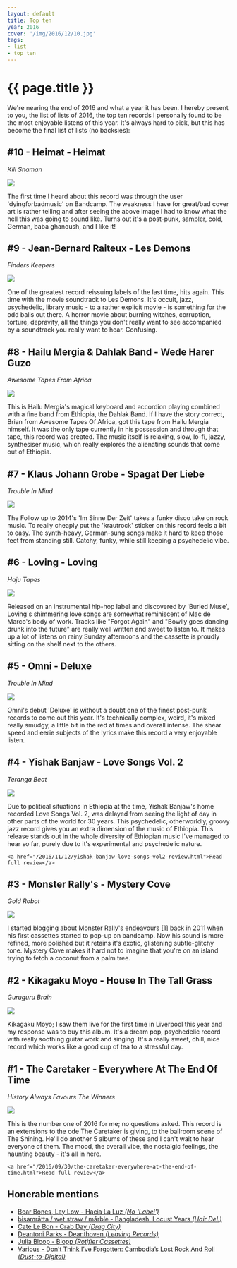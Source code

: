 ```yaml
---
layout: default
title: Top ten
year: 2016
cover: '/img/2016/12/10.jpg'
tags:
- list
- top ten
---
```


<div class='pg post'>
  <h1>{{ page.title }}</h1>
  <p>
    We're nearing the end of 2016 and what a year it has been.
    I hereby present to you, the list of lists of 2016, the top
    ten records I personally found to be the most enjoyable
    listens of this year. It's always hard to pick, but this has
    become the final list of lists (no backsies):
  </p>
</div>

<div class='pg post'>
  <h2>#10 - Heimat - Heimat</h2>
  <div>
    <i>Kill Shaman</i>
  </div>
  <p>
    <a href="https://teenagemenopause.bandcamp.com/album/heimat" target="_blank">
      <img class="cover" src="/img/2016/12/10.jpg"/>
    </a>
  </p>
  <p>
    The first time I heard about this record was through the user
    'dyingforbadmusic' on Bandcamp. The weakness I have for great/bad cover
    art is rather telling and after seeing the above image I had to know
    what the hell this was going to sound like. Turns out it's a post-punk,
    sampler, cold, German, baba ghanoush, and I like it!
  </p>
</div>

<div class='pg post'>
  <h2>#9 - Jean-Bernard Raiteux - Les Demons</h2>
  <div>
    <i>Finders Keepers</i>
  </div>
  <p>
    <a href="https://www.youtube.com/watch?v=Gv0gEt2yXns" target="_blank">
      <img class="cover" src="/img/2016/12/9.jpg"/>
    </a>
  </p>
  <p>
    One of the greatest record reissuing labels of the last time, hits
    again. This time with the movie soundtrack to Les Demons.
    It's occult, jazz, psychedelic, library music - to a rather explicit
    movie - is something for the odd balls out there. A horror movie about burning
    witches, corruption, torture, depravity, all the things you don't
    really want to see accompanied by a soundtrack you really want to hear.
    Confusing.
  </p>
</div>

<div class='pg post'>
  <h2>#8 - Hailu Mergia & Dahlak Band - Wede Harer Guzo</h2>
  <div>
    <i>Awesome Tapes From Africa</i>
  </div>
  <p>
    <a href="https://hailumergia.bandcamp.com/album/wede-harer-guzo" target="_blank">
      <img class="cover" src="/img/2016/12/8.jpg"/>
    </a>
  </p>
  <p>
    This is Hailu Mergia's magical keyboard and accordion playing combined
    with a fine band from Ethiopia, the Dahlak Band. If I
    have the story correct, Brian from Awesome Tapes Of Africa, got
    this tape from Hailu Mergia himself. It was the only tape currently
    in his possession and through that tape, this record was created.
    The music itself is relaxing, slow, lo-fi, jazzy, synthesiser music,
    which really explores the alienating sounds that come out of Ethiopia.
  </p>
</div>

<div class='pg post'>
  <h2>#7 - Klaus Johann Grobe - Spagat Der Liebe</h2>
  <div>
    <i>Trouble In Mind</i>
  </div>
  <p>
    <a href="https://soundcloud.com/troubleinmind/klaus-johann-grobe-wo-sind" target="_blank">
      <img class="cover" src="/img/2016/12/7.jpg"/>
    </a>
  </p>
  <p>
    The Follow up to 2014's 'Im Sinne Der Zeit' takes a funky disco take on rock
    music. To really cheaply put the 'krautrock' sticker on this record
    feels a bit to easy. The synth-heavy, German-sung songs make it hard
    to keep those feet from standing still. Catchy, funky, while still
    keeping a psychedelic vibe.
  </p>
</div>

<div class='pg post'>
  <h2>#6 - Loving - Loving</h2>
  <div>
    <i>Haju Tapes</i>
  </div>
  <p>
    <a href="https://loving1.bandcamp.com/album/loving" target="_blank">
      <img class="cover" src="/img/2016/12/6.jpg"/>
    </a>
  </p>
  <p>
    Released on an instrumental hip-hop label and discovered by
    'Buried Muse', Loving's shimmering love songs are somewhat
    reminiscent of Mac de Marco's body of work. Tracks like "Forgot Again"
    and "Bowlly goes dancing drunk into the future" are really well
    written and sweet to listen to. It makes up a lot of listens
    on rainy Sunday afternoons and the cassette is proudly sitting on the
    shelf next to the others.
  </p>
</div>

<div class='pg post'>
  <h2>#5 - Omni - Deluxe</h2>
  <div>
    <i>Trouble In Mind</i>
  </div>
  <p>
    <a href="https://omniatl.bandcamp.com/album/deluxe" target="_blank">
      <img class="cover" src="/img/2016/12/5.jpg"/>
    </a>
  </p>
  <p>
    Omni's debut 'Deluxe' is without a doubt one of the finest post-punk
    records to come out this year. It's technically complex, weird, it's mixed
    really smudgy, a little bit in the red at times and overall intense.
    The shear speed and eerie subjects of the lyrics make this record a
    very enjoyable listen.
  </p>
</div>

<div class='pg post'>
  <h2>#4 - Yishak Banjaw - Love Songs Vol. 2</h2>
  <div>
    <i>Teranga Beat</i>
  </div>
  <p>
    <a href="https://terangabeat.bandcamp.com/album/love-songs-vol-2" target="_blank">
      <img class="cover" src="/img/2016/12/4.jpg"/>
    </a>
  </p>
  <p>
    Due to political situations in Ethiopia at the time, Yishak Banjaw's home recorded
    Love Songs Vol. 2, was delayed from seeing the light of day in other parts of the
    world for 30 years. This psychedelic, otherworldly, groovy jazz record gives you
    an extra dimension of the music of Ethiopia. This release stands out in the
    whole diversity of Ethiopian music I've managed to hear so far, purely due to
    it's experimental and psychedelic nature.

    <a href="/2016/11/12/yishak-banjaw-love-songs-vol2-review.html">Read full review</a>
  </p>
</div>

<div class='pg post'>
  <h2>#3 - Monster Rally's - Mystery Cove</h2>
  <div>
    <i>Gold Robot</i>
  </div>
  <p>
    <a href="https://monsterrally.bandcamp.com/album/mystery-cove-lp" target="_blank">
      <img class="cover" src="/img/2016/12/3.jpg"/>
    </a>
  </p>
  <p>
    I started blogging about Monster Rally's endeavours
    <a href="http://kofferbaque.blogspot.nl/2011/09/introduction-to-monster-rally.html" target="_blank">[1]</a>
    back in 2011 when
    his first cassettes started to pop-up on bandcamp. Now his sound is
    more refined, more polished but it retains it's exotic, glistening
    subtle-glitchy tone. Mystery Cove makes it hard not to imagine that
    you're on an island trying to fetch a coconut from a palm tree.
  </p>
</div>

<div class='pg post'>
  <h2>#2 - Kikagaku Moyo - House In The Tall Grass</h2>
  <div>
    <i>Guruguru Brain</i>
  </div>
  <p>
    <a href="https://www.youtube.com/watch?v=elHrJAvNq_E" target="_blank">
      <img class="cover" src="/img/2016/12/2.jpg"/>
    </a>
  </p>
  <p>
    Kikagaku Moyo; I saw them live for the first time in Liverpool
    this year and my response was to buy this album. It's a dream
    pop, psychedelic record with really soothing guitar work and
    singing. It's a really sweet, chill, nice record which works
    like a good cup of tea to a stressful day.
  </p>
</div>

<div class='pg post'>
  <h2>#1 - The Caretaker - Everywhere At The End Of Time</h2>
  <div>
    <i>History Always Favours The Winners</i>
  </div>
  <p>
    <a href="https://www.youtube.com/watch?v=HlCKYeQFw3U&t=710s" target="_blank">
      <img class="cover" src="/img/2016/12/1.jpg"/>
    </a>
  </p>
  <p>
    This is the number one of 2016 for me; no questions asked. This record
    is an extensions to the ode The Caretaker is giving, to the ballroom
    scene of The Shining. He'll do another 5 albums of these and I can't
    wait to hear everyone of them. The mood, the overall vibe, the
    nostalgic feelings, the haunting beauty - it's all in here.

    <a href="/2016/09/30/the-caretaker-everywhere-at-the-end-of-time.html">Read full review</a>
  </p>
</div>

<div class='pg post'>
  <h2>Honerable mentions</h2>
  <ul>
    <li>
      <a href="https://soundcloud.com/markrh/bear-bones-lay-low-nubes-de-miel" target="_blank">
        Bear Bones, Lay Low - Hacia La Luz <i>(No 'Label')</i></li>
      </a>
    <li>
      <a href="https://hairdel.bandcamp.com/album/bangladesh-locust-years" target="_blank">
         bisamråtta / wet straw / mårble - Bangladesh. Locust Years <i>(Hair Del.)</i>
      </a>
    </li>
    <li>
      <a href="https://www.youtube.com/watch?v=56y8DPVTX14" target="_blank">
        Cate Le Bon - Crab Day <i>(Drag City)</i></li>
      </a>
    <li>
      <a href="https://soundcloud.com/leavingrecords/deantoni-parks-magdalena" target="_blank">
        Deantoni Parks - Deanthoven <i>(Leaving Records)</i>
      </a>
    </li>
    <li>
      <a href="https://rotifercassettes.bandcamp.com/album/bllop" target="_blank">
        Julia Bloop - Blopp <i>(Rotifier Cassettes)</i>
      </a>
    </li>
    <li>
      <a href="https://www.youtube.com/watch?v=0jDz2BrD25s" target="_blank">
        Various - Don’t Think I’ve Forgotten: Cambodia’s Lost Rock And Roll <i>(Dust-to-Digital)</i>
      </a>
    </li>
  </ul>
</div>
